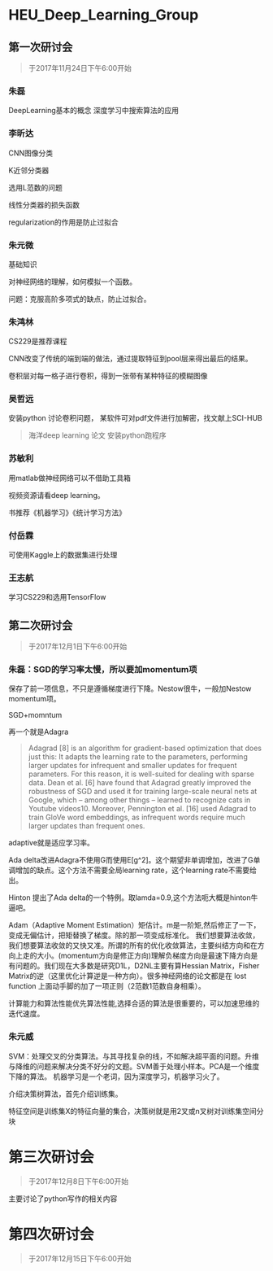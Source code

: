 # HEU_Deep_Learning_Group
## 第一次研讨会
> 于2017年11月24日下午6:00开始
### 朱磊

DeepLearning基本的概念
深度学习中搜索算法的应用

### 李昕达

CNN图像分类

K近邻分类器

选用L范数的问题

线性分类器的损失函数

regularization的作用是防止过拟合
### 朱元微

基础知识

对神经网络的理解，如何模拟一个函数。

问题：克服高阶多项式的缺点，防止过拟合。

### 朱鸿林

CS229是推荐课程

CNN改变了传统的端到端的做法，通过提取特征到pool层来得出最后的结果。

卷积层对每一格子进行卷积，得到一张带有某种特征的模糊图像

### 吴哲远
安装python 讨论卷积问题，
某软件可对pdf文件进行加解密，找文献上SCI-HUB
>海洋deep learning 论文
>安装python跑程序

### 苏敏利
用matlab做神经网络可以不借助工具箱

视频资源请看deep learning。

书推荐《机器学习》《统计学习方法》

### 付岳霖
可使用Kaggle上的数据集进行处理

### 王志航
学习CS229和选用TensorFlow

## 第二次研讨会
> 于2017年12月1日下午6:00开始
### 朱磊：SGD的学习率太慢，所以要加momentum项

保存了前一项信息，不只是遵循梯度进行下降。Nestow很牛，一般加Nestow momentum项。

SGD+momntum

再一个就是Adagra

> Adagrad [8] is an algorithm for gradient-based optimization that does just this: It adapts the learning rate to the parameters, performing larger updates for infrequent and smaller updates for frequent parameters. For this reason, it is well-suited for dealing with sparse data. Dean et al. [6] have found that Adagrad greatly improved the robustness of SGD and used it for training large-scale neural nets at Google, which – among other things – learned to recognize cats in Youtube videos10. Moreover, Pennington et al. [16] used Adagrad to train GloVe word embeddings, as infrequent words require much larger updates than frequent ones.

adaptive就是适应学习率。

Ada delta改进Adagra不使用G而使用E[g^2]。这个期望非单调增加，改进了G单调增加的缺点。这个方法不需要全局learning rate，这个learning rate不需要给出。

Hinton 提出了Ada delta的一个特例。取lamda=0.9,这个方法呃大概是hinton牛逼吧。

Adam（Adaptive Moment Estimation）矩估计。m是一阶矩,然后修正了一下，变成无偏估计，把矩替换了梯度。除的那一项变成标准化。
我们想要算法收敛，我们想要算法收敛的又快又准。所谓的所有的优化收敛算法，主要纠结方向和在方向上走的大小。(momentum方向是修正方向)理解负梯度方向是最速下降方向是有问题的。我们现在大多数是研究D1L，D2NL主要有算Hessian Matrix，Fisher Matrix的逆（这里优化计算逆是一种方向）。很多神经网络的论文都是在 lost function 上面动手脚的加了一项正则（2范数1范数自身相乘）。

计算能力和算法性能优先算法性能,选择合适的算法是很重要的，可以加速思维的迭代速度。

### 朱元威

SVM：处理交叉的分类算法。与其寻找复杂的线，不如解决超平面的问题。升维与降维的问题来解决分类不好分的文题。SVM善于处理小样本。PCA是一个维度下降的算法。
机器学习是一个老词，因为深度学习，机器学习火了。

介绍决策树算法，首先介绍训练集。

特征空间是训练集X的特征向量的集合，决策树就是用2叉或n叉树对训练集空间分块
# 第三次研讨会
> 于2017年12月8日下午6:00开始

主要讨论了python写作的相关内容

# 第四次研讨会
> 于2017年12月15日下午6:00开始

